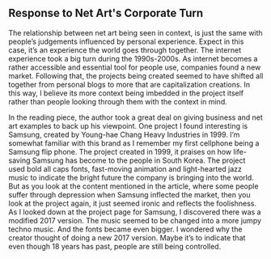 ## Response to Net Art's Corporate Turn

The relationship between net art being seen in context, is just the same with people’s judgements influenced by personal experience. Expect in this case, it’s an experience the world goes through together. The internet experience took a big turn during the 1990s-2000s. As internet becomes a rather accessible and  essential tool for people use, companies found a new market. Following that, the projects being created seemed to have shifted all together from personal blogs to more that are capitalization creations. In this way, I believe its more context being imbedded in the project itself rather than people looking through them with the context in mind.

In the reading piece, the author took a great deal on giving business and net art examples to back up his viewpoint. One project I found interesting is Samsung, created by Young-hae Chang Heavy Industries in 1999. I’m somewhat familiar with this brand as I remember my first cellphone being a Samsung flip phone. The project created in 1999, it praises on how life-saving Samsung has become to the people in South Korea. The project used bold all caps fonts, fast-moving animation and light-hearted jazz music to indicate the bright future the company is bringing into the world. But as you look at the content mentioned in the article, where some people suffer through depression when Samsung inflected the market, then you look at the project again, it just seemed ironic and reflects the foolishness. As I looked down at the project page for Samsung, I discovered there was a modified 2017 version. The music seemed to be changed into a more jumpy techno music. And the fonts became even bigger. I wondered why the creator thought of doing a new 2017 version. Maybe it’s to indicate that even though 18 years has past, people are still being controlled.
